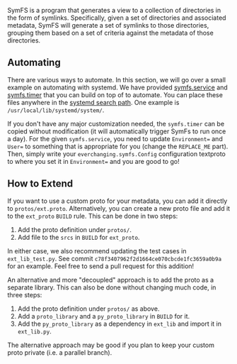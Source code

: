 
SymFS is a program that generates a view to a collection of directories in the
form of symlinks. Specifically, given a set of directories and associated
metadata, SymFS will generate a set of symlinks to those directories, grouping
them based on a set of criteria against the metadata of those directories.


## Automating

There are various ways to automate. In this section, we will go over a small
example on automating with systemd. We have provided
[symfs.service](./example/systemd/symfs.service) and
[symfs.timer](./example/systemd/symfs.timer) that you can build on top of to
automate.  You can place these files anywhere in the [systemd search
path](https://www.freedesktop.org/software/systemd/man/systemd.unit.html). One
example is `/usr/local/lib/systemd/system/`.

If you don't have any major customization needed, the `symfs.timer` can be
copied without modification (it will automatically trigger SymFs to run once a
day). For the given `symfs.service`, you need to update `Environment=` and
`User=` to something that is appropriate for you (change the `REPLACE_ME`
part). Then, simply write your `everchanging.symfs.Config` configuration
textproto to where you set it in `Environment=` and you are good to go!


## How to Extend

If you want to use a custom proto for your metadata, you can add it directly to
`protos/ext.proto`. Alternatively, you can create a new proto file and add it
to the `ext_proto` `BUILD` rule. This can be done in two steps:

1. Add the proto definition under `protos/`.
2. Add file to the `srcs` in `BUILD` for `ext_proto`.

In either case, we also recommend updating the test cases in `ext_lib_test.py`.
See commit `c78f3407962f2d1664ce070cbcde1fc3659a0b9a` for an example. Feel free
to send a pull request for this addition!

An alternative and more "decoupled" approach is to add the proto as a separate
library. This can also be done without changing much code, in three steps:

1. Add the proto definition under `protos/` as above.
2. Add a `proto_library` and a `py_proto_library` in `BUILD` for it.
3. Add the `py_proto_library` as a dependency in `ext_lib` and import it in
   `ext_lib.py`.

The alternative approach may be good if you plan to keep your custom proto
private (i.e. a parallel branch).
